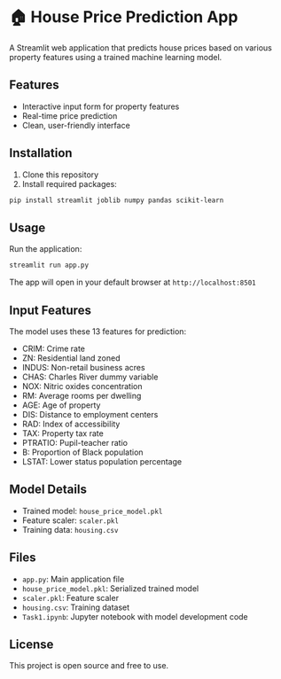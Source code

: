 # 🏠 House Price Prediction App

A Streamlit web application that predicts house prices based on various property features using a trained machine learning model.

## Features
- Interactive input form for property features
- Real-time price prediction
- Clean, user-friendly interface

## Installation
1. Clone this repository
2. Install required packages:
```bash
pip install streamlit joblib numpy pandas scikit-learn
```

## Usage
Run the application:
```bash
streamlit run app.py
```

The app will open in your default browser at `http://localhost:8501`

## Input Features
The model uses these 13 features for prediction:
- CRIM: Crime rate
- ZN: Residential land zoned
- INDUS: Non-retail business acres
- CHAS: Charles River dummy variable
- NOX: Nitric oxides concentration
- RM: Average rooms per dwelling
- AGE: Age of property
- DIS: Distance to employment centers
- RAD: Index of accessibility
- TAX: Property tax rate
- PTRATIO: Pupil-teacher ratio
- B: Proportion of Black population
- LSTAT: Lower status population percentage

## Model Details
- Trained model: `house_price_model.pkl`
- Feature scaler: `scaler.pkl`
- Training data: `housing.csv`

## Files
- `app.py`: Main application file
- `house_price_model.pkl`: Serialized trained model
- `scaler.pkl`: Feature scaler
- `housing.csv`: Training dataset
- `Task1.ipynb`: Jupyter notebook with model development code

## License
This project is open source and free to use.
